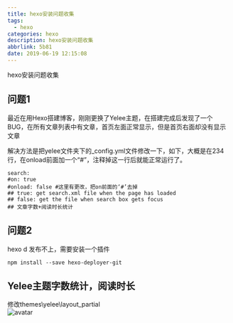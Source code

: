 ```yaml
---
title: hexo安装问题收集
tags:
  - hexo
categories: hexo
description: hexo安装问题收集 
abbrlink: 5b81
date: 2019-06-19 12:15:08
---
```

hexo安装问题收集

<!--less-->  

## 问题1 
最近在用Hexo搭建博客，刚刚更换了Yelee主题，在搭建完成后发现了一个BUG，在所有文章列表中有文章，首页左面正常显示，但是首页右面却没有显示文章

解决方法是把yelee文件夹下的_config.yml文件修改一下，如下，大概是在234行，在onload前面加一个“#”，注释掉这一行后就能正常运行了。

	search: 
	#on: true  
	#onload: false #这里有更改，把on前面的‘#’去掉
	## true: get search.xml file when the page has loaded
	## false: get the file when search box gets focus
	## 文章字数+阅读时长统计
## 问题2
hexo d 发布不上，需要安装一个插件

	npm install --save hexo-deployer-git

## Yelee主题字数统计，阅读时长
修改themes\yelee\layout\_partial\
![avatar](http://hc-image-upyun.test.upcdn.net/hexo/Hexo_1_1.png) 


	